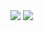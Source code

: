 <img src="https://i0.hdslb.com/bfs/article/0746af17b6f02b57fad1f1d34af8fa2b22d3cc94.gif@480w_270h_progressive.webp" />
<img src="https://i0.hdslb.com/bfs/article/a2f2456a90e8b645306735ef6762240c03d2c420.gif@480w_270h_progressive.webp" />

